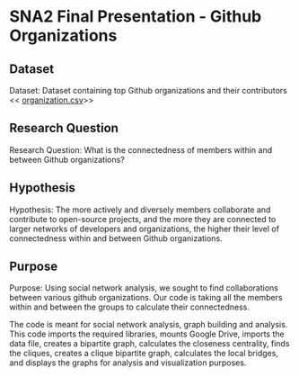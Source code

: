 # SNA2 Final Presentation - Github Organizations

## Dataset

Dataset: Dataset containing top Github organizations and their contributors << [organization.csv](https://github.com/paakwow/SNA2-Final-Project/files/11345463/organization.csv)>>

## Research Question

Research Question: What is the connectedness of members within and between Github organizations?

## Hypothesis

Hypothesis: The more actively and diversely members collaborate and contribute to open-source projects, and the more they are connected to larger networks of developers and organizations, the higher their level of connectedness within and between Github organizations.

## Purpose

Purpose: Using social network analysis, we sought to find collaborations between various github organizations. Our code is taking all the members within and between the groups to calculate their connectedness.

The code is meant for social network analysis, graph building and analysis. This code imports the required libraries, mounts Google Drive, imports the data file, creates a bipartite graph, calculates the closeness centrality, finds the cliques, creates a clique bipartite graph, calculates the local bridges, and displays the graphs for analysis and visualization purposes.

